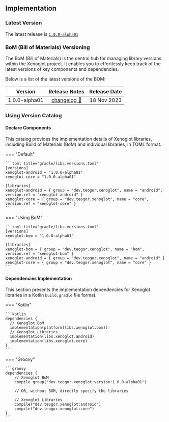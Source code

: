 ## Implementation

### Latest Version

The latest release is [`1.0.0-alpha01`](../releases.md)

### BoM (Bill of Materials) Versioning

The BoM (Bill of Materials) is the central hub for managing library versions within the Xenoglot
project.
It enables you to effortlessly keep track of the latest versions of key components and dependencies.

Below is a list of the latest versions of the BOM:

|    Version    |               Release Notes                | Release Date |
|:-------------:|:------------------------------------------:|:------------:|
| 1.0.0-alpha01 | [changelog 🔗](changelog/1.0.0-alpha01.md) | 18 Nov 2023  |

### Using Version Catalog

#### Declare Components

This catalog provides the implementation details of Xenoglot libraries, including Build of
Materials (BoM) and individual libraries, in TOML format.

=== "Default"

    ```toml title="gradle/libs.versions.toml"
    [versions]
    xenoglot-android = "1.0.0-alpha01"
    xenoglot-core = "1.0.0-alpha01"

    [libraries]
    xenoglot-android = { group = "dev.teogor.xenoglot", name = "android", version.ref = "xenoglot-android" }
    xenoglot-core = { group = "dev.teogor.xenoglot", name = "core", version.ref = "xenoglot-core" }
    ```

=== "Using BoM"

    ```toml title="gradle/libs.versions.toml"
    [versions]
    xenoglot-bom = "1.0.0-alpha01"

    [libraries]
    xenoglot-bom = { group = "dev.teogor.xenoglot", name = "bom", version.ref = "xenoglot-bom" }
    xenoglot-android = { group = "dev.teogor.xenoglot", name = "android" }
    xenoglot-core = { group = "dev.teogor.xenoglot", name = "core" }
    ```

#### Dependencies Implementation

This section presents the implementation dependencies for Xenoglot libraries in a Kotlin
`build.gradle` file format.

=== "Kotlin"

    ```kotlin
    dependencies {
      // Xenoglot BoM
      implementation(platform(libs.xenoglot.bom))
      // Xenoglot Libraries
      implementation(libs.xenoglot.android)
      implementation(libs.xenoglot.core)
    }
    ```

=== "Groovy"

    ```groovy
    dependencies {
        // Xenoglot BoM
        compile group("dev.teogor.xenoglot:version:1.0.0-alpha01")

        // OR, without BOM, directly specify the libraries

        // Xenoglot Libraries
        compile("dev.teogor.xenoglot:android")
        compile("dev.teogor.xenoglot:core")
    }
    ```
